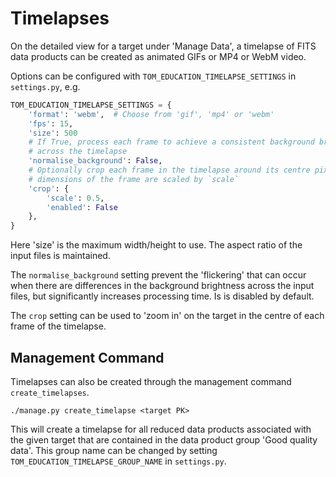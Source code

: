 # Timelapses

On the detailed view for a target under 'Manage Data', a timelapse of FITS data
products can be created as animated GIFs or MP4 or WebM video.

Options can be configured with `TOM_EDUCATION_TIMELAPSE_SETTINGS` in
`settings.py`, e.g.

```python
TOM_EDUCATION_TIMELAPSE_SETTINGS = {
    'format': 'webm',  # Choose from 'gif', 'mp4' or 'webm'
    'fps': 15,
    'size': 500
    # If True, process each frame to achieve a consistent background brightness
    # across the timelapse
    'normalise_background': False,
    # Optionally crop each frame in the timelapse around its centre pixel. The
    # dimensions of the frame are scaled by `scale`
    'crop': {
        'scale': 0.5,
        'enabled': False
    },
}
```

Here 'size' is the maximum width/height to use. The aspect ratio of the input
files is maintained.

The `normalise_background` setting prevent the 'flickering' that can occur when
there are differences in the background brightness across the input files, but
significantly increases processing time. Is is disabled by default.

The `crop` setting can be used to 'zoom in' on the target in the centre of each
frame of the timelapse.

## Management Command

Timelapses can also be created through the management command `create_timelapses`.

```
./manage.py create_timelapse <target PK>
```

This will create a timelapse for all reduced data products associated with the
given target that are contained in the data product group 'Good quality data'.
This group name can be changed by setting `TOM_EDUCATION_TIMELAPSE_GROUP_NAME`
in `settings.py`.
